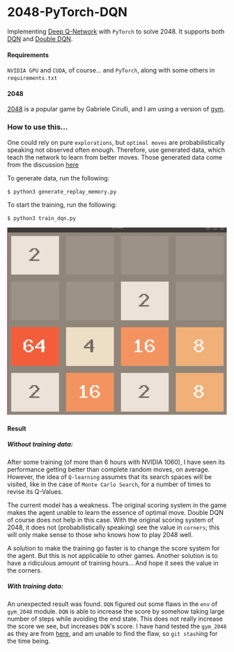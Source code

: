 # 2048-PyTorch-DQN

Implementing [Deep Q-Network](https://deepmind.com/research/dqn/) with `PyTorch` to solve 2048. 
It supports both [DQN](https://arxiv.org/abs/1312.5602) and [Double DQN](https://arxiv.org/abs/1509.06461).

#### Requirements
`NVIDIA GPU` and `CUDA`, of course...  and `PyTorch`, along with some others in `requirements.txt`


#### 2048

[2048](https://github.com/gabrielecirulli/2048) is a popular game by Gabriele Cirulli, 
and I am using a version of [gym](https://github.com/mllobet/gym-2048).

### How to use this...
One could rely on pure `explorations`, but `optimal moves` are
probabilistically speaking not observed often enough. Therefore, use generated data,
which teach the network to learn from better moves. Those generated data come from
the discussion [here](https://stackoverflow.com/questions/22342854/what-is-the-optimal-algorithm-for-the-game-2048)

To generate data, run the following:

    $ python3 generate_replay_memory.py

To start the training, run the following:
    
    $ python3 train_dqn.py

![screenshot](img/2048.gif)


#### Result

##### Without training data:
After some training (of more than 6 hours with NVIDIA 1060), 
I have seen its performance getting better than complete random moves, on average.
However, the idea of `Q-learning` assumes that its search spaces will be visited,
like in the case of `Monte Carlo Search`, for a number of times to revise its Q-Values.

The current model has a weakness. The original scoring system in the game 
makes the agent unable to learn the essence of optimal move. Double DQN of course does not
help in this case. With the original scoring system of 2048,
it does not (probabilistically speaking) see the value in `corners`; this will only make
sense to those who knows how to play 2048 well.
 
A solution to make the training go faster is to change the score system for the agent.
But this is not applicable to other games.
Another solution is to have a ridiculous amount of training hours... And hope it sees the
value in the corners.

##### With training data:
An unexpected result was found. `DQN` figured out some flaws in the `env` of `gym_2048` module.
`DQN` is able to increase the score by somehow taking large number of steps while avoiding the end
state. This does not really increase the score we see, but increases `DQN`'s score.
I have hand tested the `gym_2048` as they are from [here](https://github.com/mllobet/gym-2048), and am
unable to find the flaw, so `git stash`ing for the time being.

